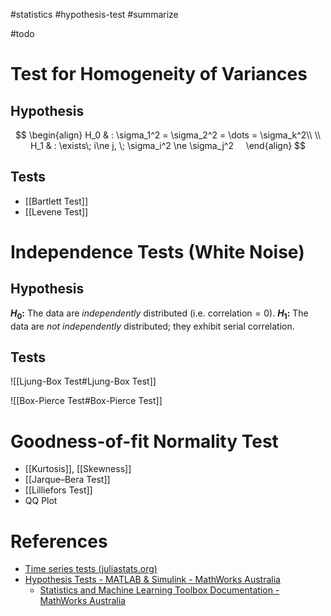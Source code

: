 #statistics #hypothesis-test #summarize

#todo


# Test for Homogeneity of Variances


## Hypothesis
$$
\begin{align}
H_0 & : \sigma_1^2 = \sigma_2^2 = \dots = \sigma_k^2\\
\\
H_1 & : \exists\; i\ne j, \; \sigma_i^2 \ne \sigma_j^2    
\end{align}
$$

## Tests

- [[Bartlett Test]]
- [[Levene Test]]



# Independence Tests (White Noise)


## Hypothesis

**$H_0$:** The data are _independently_ distributed (i.e. $\text{correlation} = 0$).
**$H_1$:** The data are _not independently_ distributed; they exhibit serial correlation.


## Tests

![[Ljung-Box Test#Ljung-Box Test]]

![[Box-Pierce Test#Box-Pierce Test]]


# Goodness-of-fit Normality Test

- [[Kurtosis]], [[Skewness]]
- [[Jarque–Bera Test]]
- [[Lilliefors Test]]
- QQ Plot 


# References

- [Time series tests (juliastats.org)](https://juliastats.org/HypothesisTests.jl/latest/time_series/)
- [Hypothesis Tests - MATLAB & Simulink - MathWorks Australia](https://au.mathworks.com/help/stats/hypothesis-tests-1.html?s_tid=CRUX_lftnav)
  - [Statistics and Machine Learning Toolbox Documentation - MathWorks Australia](https://au.mathworks.com/help/stats/index.html)
